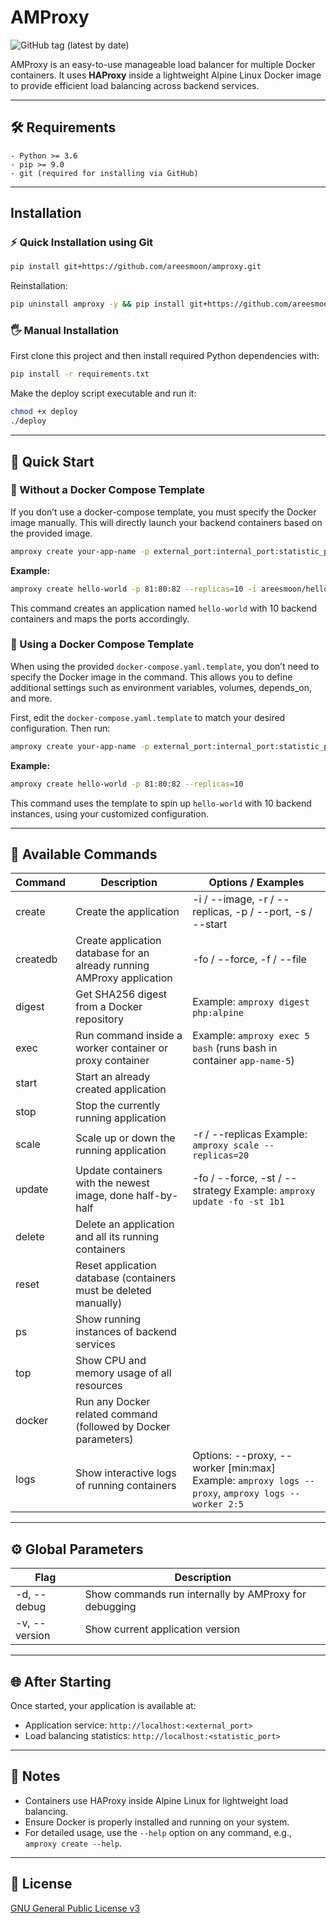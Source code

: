 # AMProxy

![GitHub tag (latest by date)](https://img.shields.io/github/v/tag/areesmoon/amproxy?label=version&style=flat-square)

AMProxy is an easy-to-use manageable load balancer for multiple Docker containers. It uses **HAProxy** inside a lightweight Alpine Linux Docker image to provide efficient load balancing across backend services.

---

## 🛠️ Requirements

```text
- Python >= 3.6
- pip >= 9.0
- git (required for installing via GitHub)
```

---

## Installation

### ⚡ Quick Installation using Git

```bash
pip install git+https://github.com/areesmoon/amproxy.git
```

Reinstallation:

```bash
pip uninstall amproxy -y && pip install git+https://github.com/areesmoon/amproxy.git
```

### 🖐️ Manual Installation

First clone this project and then install required Python dependencies with:

```bash
pip install -r requirements.txt
```

Make the deploy script executable and run it:

```bash
chmod +x deploy
./deploy
```

---

## 🚀 Quick Start

### 🔧 Without a Docker Compose Template
If you don’t use a docker-compose template, you must specify the Docker image manually. This will directly launch your backend containers based on the provided image.

```bash
amproxy create your-app-name -p external_port:internal_port:statistic_port --replicas=number_of_backend_servers -i docker_image
```

**Example:**

```bash
amproxy create hello-world -p 81:80:82 --replicas=10 -i areesmoon/hello-world-php
```

This command creates an application named `hello-world` with 10 backend containers and maps the ports accordingly.

### 📄 Using a Docker Compose Template
When using the provided `docker-compose.yaml.template`, you don’t need to specify the Docker image in the command. This allows you to define additional settings such as environment variables, volumes, depends_on, and more.

First, edit the `docker-compose.yaml.template` to match your desired configuration. Then run:

```bash
amproxy create your-app-name -p external_port:internal_port:statistic_port --replicas=number_of_backend_servers
```

**Example:**

```bash
amproxy create hello-world -p 81:80:82 --replicas=10
```

This command uses the template to spin up `hello-world` with 10 backend instances, using your customized configuration.

---

## 🧩 Available Commands

| Command   | Description                                                                                                  | Options / Examples                                                   |
|-----------|--------------------------------------------------------------------------------------------------------------|---------------------------------------------------------------------|
| create    | Create the application                                                                                       | -i / --image, -r / --replicas, -p / --port, -s / --start            |
| createdb  | Create application database for an already running AMProxy application                                       | -fo / --force, -f / --file                                          |
| digest    | Get SHA256 digest from a Docker repository                                                                   | Example: `amproxy digest php:alpine`                                |
| exec      | Run command inside a worker container or proxy container                                                     | Example: `amproxy exec 5 bash` (runs bash in container `app-name-5`)|
| start     | Start an already created application                                                                         |                                                                     |
| stop      | Stop the currently running application                                                                       |                                                                     |
| scale     | Scale up or down the running application                                                                     | -r / --replicas Example: `amproxy scale --replicas=20`              |
| update    | Update containers with the newest image, done half-by-half                                                   | -fo / --force, -st / --strategy Example: `amproxy update -fo -st 1b1`|
| delete    | Delete an application and all its running containers                                                         |                                                                     |
| reset     | Reset application database (containers must be deleted manually)                                             |                                                                     |
| ps        | Show running instances of backend services                                                                   |                                                                     |
| top       | Show CPU and memory usage of all resources                                                                   |                                                                     |
| docker    | Run any Docker related command (followed by Docker parameters)                                               |                                                                     |
| logs      | Show interactive logs of running containers                                                                  | Options: --proxy, --worker [min:max] Example: `amproxy logs --proxy`, `amproxy logs --worker 2:5` |

---

## ⚙️ Global Parameters

| Flag            | Description                                                                                       |
|-----------------|---------------------------------------------------------------------------------------------------|
| -d, --debug     | Show commands run internally by AMProxy for debugging                                             |
| -v, --version   | Show current application version                                                                   |

---

## 🌐 After Starting

Once started, your application is available at:

- Application service: `http://localhost:<external_port>`  
- Load balancing statistics: `http://localhost:<statistic_port>`

---

## 📝 Notes

- Containers use HAProxy inside Alpine Linux for lightweight load balancing.
- Ensure Docker is properly installed and running on your system.
- For detailed usage, use the `--help` option on any command, e.g., `amproxy create --help`.

---

## 📜 License

[GNU General Public License v3](LICENSE)
